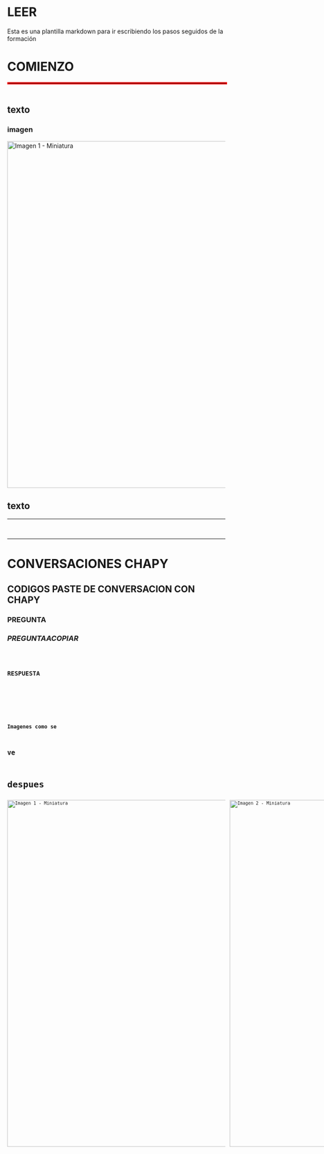 
# LEER
Esta es una plantilla markdown para ir escribiendo los pasos seguidos de la formación 



# COMIENZO
<hr style="border: 2px solid red; width: 100%; margin: auto;">
<br>

## texto


### imagen
<div style="display: flex; gap: 10px;">
  <img src="URLIMAGEN" alt="Imagen 1 - Miniatura" width="800"/>
</div>

## texto

***





<br>

***




# CONVERSACIONES CHAPY
## CODIGOS **PASTE** DE CONVERSACION CON **CHAPY**

### **PREGUNTA**

### *PREGUNTAACOPIAR*
## <CODE>



### **RESPUESTA** 
## <CODE>
### 






### Imagenes como se 
## ve
# despues

<div style="display: flex; gap: 10px;">


  <img src="URLIMAGEN" alt="Imagen 1 - Miniatura" width="800"/>
  <img src="URLIMAGEN" alt="Imagen 2 - Miniatura" width="800"/>
  <img src="URLIMAGEN" alt="Imagen 1 - Miniatura" width="800"/>
  <img src="URLIMAGEN" alt="Imagen 2 - Miniatura" width="800"/>
  
</div>
